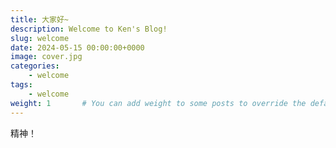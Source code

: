 ```yaml
---
title: 大家好~ 
description: Welcome to Ken's Blog!
slug: welcome
date: 2024-05-15 00:00:00+0000
image: cover.jpg
categories:
    - welcome
tags:
    - welcome
weight: 1       # You can add weight to some posts to override the default sorting (date descending)
---
```


精神！

